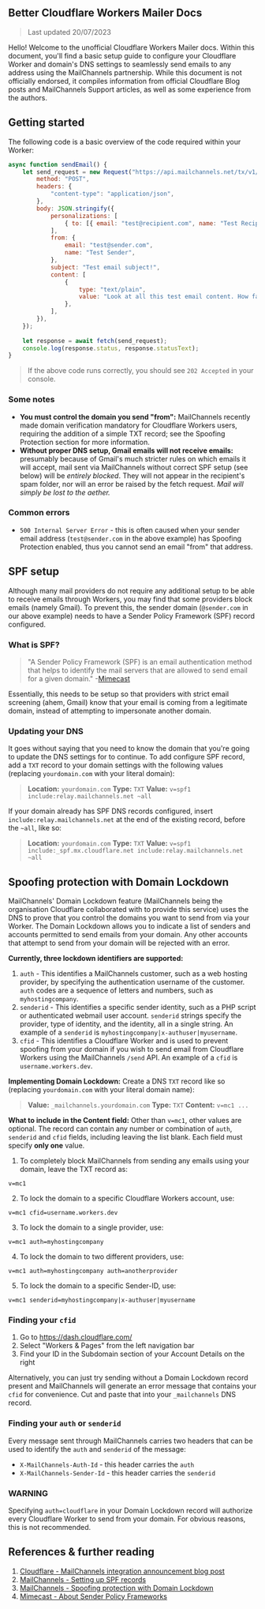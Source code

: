 ## Better Cloudflare Workers Mailer Docs
> Last updated 20/07/2023

Hello! Welcome to the unofficial Cloudflare Workers Mailer docs. Within this document, you'll find a basic setup guide to configure your Cloudflare Worker and domain's DNS settings to seamlessly send emails to any address using the MailChannels partnership. While this document is not officially endorsed, it compiles information from official Cloudflare Blog posts and MailChannels Support articles, as well as some experience from the authors.

## Getting started
The following code is a basic overview of the code required within your Worker:
```js
async function sendEmail() { 
	let send_request = new Request("https://api.mailchannels.net/tx/v1/send", { 
		method: "POST",
		headers: { 
			"content-type": "application/json",
		},
		body: JSON.stringify({
			personalizations: [
				{ to: [{ email: "test@recipient.com", name: "Test Recipient" }], },
			],
			from: {
				email: "test@sender.com",
				name: "Test Sender",
			},
			subject: "Test email subject!",
			content: [
				{
					type: "text/plain",
					value: "Look at all this test email content. How fabulous.",
				},
			],
		}),
	});
	
	let response = await fetch(send_request);
	console.log(response.status, response.statusText);
}
```
> If the above code runs correctly, you should see `202 Accepted` in your console.

### Some notes
- **You must control the domain you send "from":** MailChannels recently made domain verification mandatory for Cloudflare Workers users, requiring the addition of a simple TXT record; see the Spoofing Protection section for more information.
- **Without proper DNS setup, Gmail emails will not receive emails:** presumably because of Gmail's much stricter rules on which emails it will accept, mail sent via MailChannels without correct SPF setup (see below) will be *entirely blocked*. They will not appear in the recipient's spam folder, nor will an error be raised by the fetch request. *Mail will simply be lost to the aether.*

### Common errors
- `500 Internal Server Error` - this is often caused when your sender email address (`test@sender.com` in the above example) has Spoofing Protection enabled, thus you cannot send an email "from" that address.

## SPF setup
Although many mail providers do not require any additional setup to be able to receive emails through Workers, you may find that some providers block emails (namely Gmail). To prevent this, the sender domain (`@sender.com` in our above example) needs to have a Sender Policy Framework (SPF) record configured.

### What is SPF?
> "A Sender Policy Framework (SPF) is an email authentication method that helps to identify the mail servers that are allowed to send email for a given domain."
> -[Mimecast](https://www.mimecast.com/content/sender-policy-framework/#:~:text=Sender%20Policy%20Framework%20(SPF)%20is,to%20a%20company%20or%20brand.)

Essentially, this needs to be setup so that providers with strict email screening (ahem, Gmail) know that your email is coming from a legitimate domain, instead of attempting to impersonate another domain.

### Updating your DNS
It goes without saying that you need to know the domain that you're going to update the DNS settings for to continue. To add configure SPF record, add a `TXT` record to your domain settings with the following values (replacing `yourdomain.com` with your literal domain):
>**Location:** `yourdomain.com`
>**Type:** `TXT`
>**Value:** `v=spf1 include:relay.mailchannels.net ~all`

If your domain already has SPF DNS records configured, insert `include:relay.mailchannels.net` at the end of the existing record, before the `~all`, like so:
>**Location:** `yourdomain.com`
>**Type:** `TXT`
>**Value:** `v=spf1 include:_spf.mx.cloudflare.net include:relay.mailchannels.net ~all`



## Spoofing protection with Domain Lockdown
MailChannels' Domain Lockdown feature (MailChannels being the organisation Cloudflare collaborated with to provide this service) uses the DNS to prove that you control the domains you want to send from via your Worker. The Domain Lockdown allows you to indicate a list of senders and accounts permitted to send emails from your domain. Any other accounts that attempt to send from your domain will be rejected with an error.

**Currently, three lockdown identifiers are supported:**
1. `auth` - This identifies a MailChannels customer, such as a web hosting provider, by specifying the authentication username of the customer. `auth` codes are a sequence of letters and numbers, such as `myhostingcompany`.
2. `senderid` - This identifies a specific sender identity, such as a PHP script or authenticated webmail user account. `senderid` strings specify the provider, type of identity, and the identity, all in a single string. An example of a `senderid` is `myhostingcompany|x-authuser|myusername`.
3. `cfid` - This identifies a Cloudflare Worker and is used to prevent spoofing from your domain if you wish to send email from Cloudflare Workers using the MailChannels `/send` API. An example of a `cfid` is `username.workers.dev`.

**Implementing Domain Lockdown:**
Create a DNS `TXT` record like so (replacing `yourdomain.com` with your literal domain name):
> **Value:** `_mailchannels.yourdomain.com`
> **Type:** `TXT`
> **Content:** `v=mc1 ...`

**What to include in the Content field:**
Other than `v=mc1`, other values are optional. The record can contain any number or combination of `auth`, `senderid` and `cfid` fields, including leaving the list blank. Each field must specify **only one** value.
1. To completely block MailChannels from sending any emails using your domain, leave the TXT record as:
```content
v=mc1
```
2. To lock the domain to a specific Cloudflare Workers account, use:
```content
v=mc1 cfid=username.workers.dev
```
3. To lock the domain to a single provider, use:
```content
v=mc1 auth=myhostingcompany
```
4. To lock the domain to two different providers, use:
```content
v=mc1 auth=myhostingcompany auth=anotherprovider
```
5. To lock the domain to a specific Sender-ID, use:
```content
v=mc1 senderid=myhostingcompany|x-authuser|myusername
```

### Finding your `cfid`
1. Go to https://dash.cloudflare.com/
2. Select "Workers & Pages" from the left navigation bar
3. Find your ID in the Subdomain section of your Account Details on the right

Alternatively, you can just try sending without a Domain Lockdown record present and MailChannels will generate an error message that contains your `cfid` for convenience. Cut and paste that into your `_mailchannels` DNS record.

### Finding your `auth` or `senderid`
Every message sent through MailChannels carries two headers that can be used to identify the `auth` and `senderid` of the message:
- `X-MailChannels-Auth-Id` - this header carries the `auth`
- `X-MailChannels-Sender-Id` - this header carries the `senderid`

### WARNING
Specifying `auth=cloudflare` in your Domain Lockdown record will authorize every Cloudflare Worker to send from your domain. For obvious reasons, this is not recommended.

## References & further reading
1) [Cloudflare - MailChannels integration announcement blog post](https://blog.cloudflare.com/sending-email-from-workers-with-mailchannels/)
2) [MailChannels - Setting up SPF records](https://support.mailchannels.com/hc/en-us/articles/200262610-Set-up-SPF-Records)
3) [MailChannels - Spoofing protection with Domain Lockdown](https://support.mailchannels.com/hc/en-us/articles/16918954360845-Secure-your-domain-name-against-spoofing-with-Domain-Lockdown-)
4) [Mimecast - About Sender Policy Frameworks](https://www.mimecast.com/content/sender-policy-framework/#:~:text=Sender%20Policy%20Framework%20(SPF)%20is,to%20a%20company%20or%20brand.)
